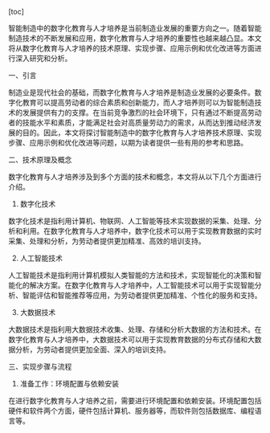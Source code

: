 
[toc]                    
                
                
智能制造中的数字化教育与人才培养是当前制造业发展的重要方向之一。随着智能制造技术的不断发展和应用，数字化教育与人才培养的重要性也越来越凸显。本文将从数字化教育与人才培养的技术原理、实现步骤、应用示例和优化改进等方面进行深入研究和分析。

一、引言

制造业是现代社会的基础，而数字化教育与人才培养是制造业发展的必要条件。数字化教育可以提高劳动者的综合素质和创新能力，而人才培养则可以为智能制造技术的发展提供有力的支撑。在当前竞争激烈的社会环境下，只有通过不断提高劳动者的技能水平和素质，才能满足社会对高质量劳动力的需求，从而达到推动经济发展的目的。因此，本文将探讨智能制造中的数字化教育与人才培养技术原理、实现步骤、应用示例和优化改进等问题，以期为读者提供一些有用的参考和思路。

二、技术原理及概念

数字化教育与人才培养涉及到多个方面的技术和概念，本文将从以下几个方面进行介绍。

1. 数字化技术

数字化技术是指利用计算机、物联网、人工智能等技术实现数据的采集、处理、分析和利用。在数字化教育与人才培养中，数字化技术可以用于实现教育数据的实时采集、处理和分析，为劳动者提供更加精准、高效的培训支持。

2. 人工智能技术

人工智能技术是指利用计算机模拟人类智能的方法和技术，实现智能化的决策和智能化的解决方案。在数字化教育与人才培养中，人工智能技术可以用于实现智能分析、智能评估和智能推荐等应用，为劳动者提供更加精准、个性化的服务和支持。

3. 大数据技术

大数据技术是指利用大数据技术收集、处理、存储和分析大数据的方法和技术。在数字化教育与人才培养中，大数据技术可以用于实现教育数据的分布式存储和大数据分析，为劳动者提供更加全面、深入的培训支持。

三、实现步骤与流程

1. 准备工作：环境配置与依赖安装

在进行数字化教育与人才培养之前，需要进行环境配置和依赖安装。环境配置包括硬件和软件两个方面，硬件包括计算机、服务器等，而软件则包括数据库、编程语言等。

